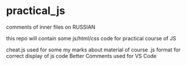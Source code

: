 # practical_js
comments of inner files on RUSSIAN

this repo will contain some js/html/css code for practical course of JS

cheat.js used for some my marks about material of course
    .js format for correct display of js code
    Better Comments used for VS Code